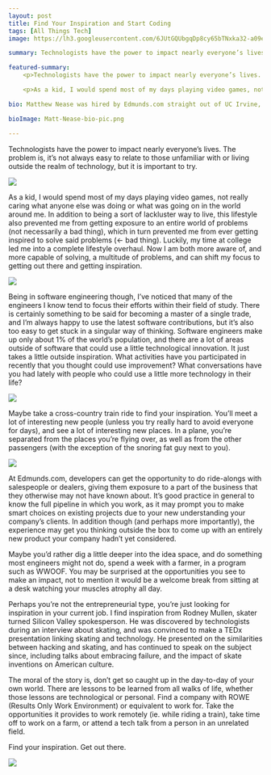 ```yaml
---
layout: post
title: Find Your Inspiration and Start Coding
tags: [All Things Tech]
image: https://lh3.googleusercontent.com/6JUtGQUbgqDp8cy65bTNxka32-a09ezP5uPjrQVTMdTR5iRiHJ6nlvzLrF3C0QGs68Ojb24m3c16bKec58syQkRS3tFiqYJCO7ERNIA95sVE_-o8p_c_Fe3qG6pgEkrv=s1600

summary: Technologists have the power to impact nearly everyone’s lives. The problem is, it’s not always easy to relate to those unfamiliar with or living outside the realm of technology, but it is important to try.

featured-summary:
    <p>Technologists have the power to impact nearly everyone’s lives. The problem is, it’s not always easy to relate to those unfamiliar with or living outside the realm of technology, but it is important to try.</p>

    <p>As a kid, I would spend most of my days playing video games, not really caring what anyone else was doing or what was going on in the world around me. In addition to being a sort of lackluster way to live, this lifestyle also prevented me from getting exposure to an entire world of problems (not necessarily a bad thing), which in turn prevented me from ever getting inspired to solve said problems.</p>

bio: Matthew Nease was hired by Edmunds.com straight out of UC Irvine, where he graduated in Computer Science and Engineering. He is currently working on the advertising technology team to automate and optimize our SEM campaign spending. He keeps an active lifestyle, primarily through sports (bubble soccer, volleyball, football, tennis, disc golf) and dancing (swing, country line dancing, salsa).  He also enjoys board games, spending time with family, and just about any other activity you can think of.

bioImage: Matt-Nease-bio-pic.png

---
```


Technologists have the power to impact nearly everyone’s lives. The problem is, it’s not always easy to relate to those unfamiliar with or living outside the realm of technology, but it is important to try.


<img src="https://lh6.googleusercontent.com/o6XDGsl21Wuu3LiMiPBxRno6WVJYD5-qKmuPQslp0iWqS5g4po5SbyUNBrIJCUjBwbTJ38xpqX2bqMfU8vLF257NiXgpAomN1KOPgAPy2tIgAEOpL_cpMjI2mORyTF1ADQ=s1600"/>

As a kid, I would spend most of my days playing video games, not really caring what anyone else was doing or what was going on in the world around me. In addition to being a sort of lackluster way to live, this lifestyle also prevented me from getting exposure to an entire world of problems (not necessarily a bad thing), which in turn prevented me from ever getting inspired to solve said problems (<- bad thing). Luckily, my time at college led me into a complete lifestyle overhaul. Now I am both more aware of, and more capable of solving, a multitude of problems, and can shift my focus to getting out there and getting inspiration.

<img src="https://lh6.googleusercontent.com/yuZoCOCbsOm22JHDiEGZxd9JSv_KiqzvxOepe0hu2bJnFYJ2m5NZpQfEQqLPEuC9Y53WDQiyWHkr_AmePhQeYG63clWciJDnsrxn2c8KAooeAfdWmRgRJTazSOqrUb_KZg=s1600"/>

Being in software engineering though, I’ve noticed that many of the engineers I know tend to focus their efforts within their field of study. There is certainly something to be said for becoming a master of a single trade, and I’m always happy to use the latest software contributions, but it’s also too easy to get stuck in a singular way of thinking. Software engineers make up only about 1% of the world’s population, and there are a lot of areas outside of software that could use a little technological innovation. It just takes a little outside inspiration. What activities have you participated in recently that you thought could use improvement? What conversations have you had lately with people who could use a little more technology in their life?

<img src="https://lh3.googleusercontent.com/6JUtGQUbgqDp8cy65bTNxka32-a09ezP5uPjrQVTMdTR5iRiHJ6nlvzLrF3C0QGs68Ojb24m3c16bKec58syQkRS3tFiqYJCO7ERNIA95sVE_-o8p_c_Fe3qG6pgEkrv=s1600">

Maybe take a cross-country train ride to find your inspiration. You’ll meet a lot of interesting new people (unless you try really hard to avoid everyone for days), and see a lot of interesting new places. In a plane, you’re separated from the places you’re flying over, as well as from the other passengers (with the exception of the snoring fat guy next to you).

<img src="https://lh3.googleusercontent.com/pKeovSf0OIgdljKM7dDoHXyeKNNZJLQDVmpLBcrFnzFNXR-4Rktn7vyhanWsXDe1kQ6l70Dv2YwjZzD3Yu_6_F1PJicHoZjGuPp2pfRLmkWFQncW10ARnmUR8jdr0ER_kw=s1600"/>

At Edmunds.com, developers can get the opportunity to do ride-alongs with salespeople or dealers, giving them exposure to a part of the business that they otherwise may not have known about. It’s good practice in general to know the full pipeline in which you work, as it may prompt you to make smart choices on existing projects due to your new understanding your company’s clients. In addition though (and perhaps more importantly), the experience may get you thinking outside the box to come up with an entirely new product your company hadn’t yet considered.

Maybe you’d rather dig a little deeper into the idea space, and do something most engineers might not do, spend a week with a farmer, in a program such as WWOOF. You may be surprised at the opportunities you see to make an impact, not to mention it would be a welcome break from sitting at a desk watching your muscles atrophy all day.


Perhaps you’re not the entrepreneurial type, you’re just looking for inspiration in your current job. I find inspiration from Rodney Mullen, skater turned Silicon Valley spokesperson. He was discovered by technologists during an interview about skating, and was convinced to make a TEDx presentation linking skating and technology. He presented on the similarities between hacking and skating, and has continued to speak on the subject since, including talks about embracing failure, and the impact of skate inventions on American culture.


The moral of the story is, don’t get so caught up in the day-to-day of your own world. There are lessons to be learned from all walks of life, whether those lessons are technological or personal. Find a company with ROWE (Results Only Work Environment) or equivalent to work for. Take the opportunities it provides to work remotely (ie. while riding a train), take time off to work on a farm, or attend a tech talk from a person in an unrelated field.


Find your inspiration.  Get out there.

<img src="https://lh6.googleusercontent.com/OIzp-cfdjVqxYaoWF_7d0dylt2QJDG3e-UxJ1lftlILqSx2cfewCzDkOfX6saanmbPOMML7RHf5Ldi9ClNXK6v08TgoISz7qomPqB4bwev6iC2y5vFDv7MHT6ib7g6qlTQ=s1600"/>
    




